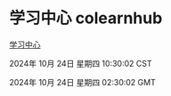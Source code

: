 # 学习中心 colearnhub
[学习中心](http://219.139.199.238:56308/colearnhub/)

2024年 10月 24日 星期四 10:30:02 CST

2024年 10月 24日 星期四 02:30:02 GMT
